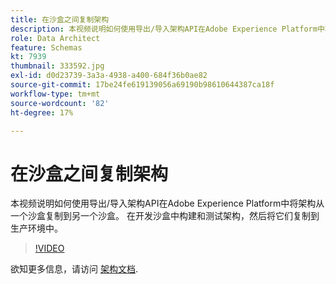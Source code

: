 ```yaml
---
title: 在沙盒之间复制架构
description: 本视频说明如何使用导出/导入架构API在Adobe Experience Platform中将架构从一个沙盒复制到另一个沙盒。
role: Data Architect
feature: Schemas
kt: 7939
thumbnail: 333592.jpg
exl-id: d0d23739-3a3a-4938-a400-684f36b0ae82
source-git-commit: 17be24fe619139056a69190b98610644387ca18f
workflow-type: tm+mt
source-wordcount: '82'
ht-degree: 17%

---
```


# 在沙盒之间复制架构

本视频说明如何使用导出/导入架构API在Adobe Experience Platform中将架构从一个沙盒复制到另一个沙盒。 在开发沙盒中构建和测试架构，然后将它们复制到生产环境中。

>[!VIDEO](https://video.tv.adobe.com/v/333592?quality=12&learn=on)

欲知更多信息，请访问 [架构文档](https://experienceleague.adobe.com/docs/experience-platform/xdm/home.html?lang=zh-Hans).

